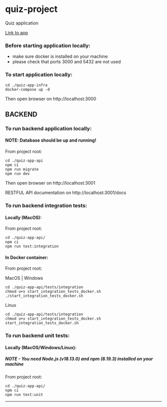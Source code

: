 # quiz-project

Quiz application

[Link to app](http://113.30.149.109:3000/)

### Before starting application locally: 

- make sure docker is installed on your machine
- please check that ports 3000 and 5432 are not used

### To start application locally:

```
cd ./quiz-app-infra
docker-compose up -d
```

Then open browser on http://localhost:3000

## BACKEND

### To run backend application locally:

#### NOTE: Database should be up and running!

From project root:
```
cd ./quiz-app-api
npm ci
npm run migrate
npm run dev

```

Then open browser on http://localhost:3001

RESTFUL API documentation on http://localhost:3001/docs

### To run backend integration tests:

#### Locally (MacOS):

From project root:
```
cd ./quiz-app-api/
npm ci
npm run test:integration
```

#### In Docker container:

From project root:

MacOS | Windows
```
cd ./quiz-app-api/tests/integration
chmod u+x start_integration_tests_docker.sh
./start_integration_tests_docker.sh
```

Linux
```
cd ./quiz-app-api/tests/integration
chmod u+x start_integration_tests_docker.sh
start_integration_tests_docker.sh
```

### To run backend unit tests:

#### Locally (MacOS/Windows/Linux):

##### NOTE - You need Node.js (v18.13.0) and npm (8.19.3) installed on your machine

From project root:
```
cd ./quiz-app-api/
npm ci
npm run test:unit
```

_____